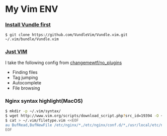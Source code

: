 # My Vim ENV

### [Install Vundle first](https://github.com/VundleVim/Vundle.vim#quick-start)

    $ git clone https://github.com/VundleVim/Vundle.vim.git ~/.vim/bundle/Vundle.vim

### [Just VIM](https://www.youtube.com/watch?v=XA2WjJbmmoM)

  I take the following config from [changemewtf/no_plugins](https://github.com/changemewtf/no_plugins)

  - Finding files
  - Tag jumping
  - Autocomplete
  - File browsing

### Nginx syntax highlight(MacOS)

```bash
$ mkdir -p ~/.vim/syntax/
$ wget http://www.vim.org/scripts/download_script.php?src_id=19394 -O ~/.vim/syntax/nginx.vim
$ cat > ~/.vim/filetype.vim <<EOF
au BufRead,BufNewFile /etc/nginx/*,/etc/nginx/conf.d/*,/usr/local/etc/nginx/* if &ft == '' | setfiletype nginx | endif
EOF
```
